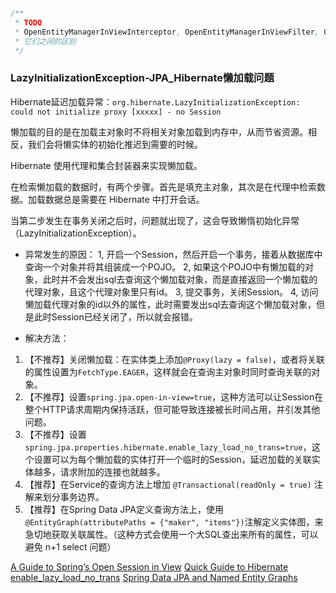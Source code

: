 ```java
/**
 * TODO
 * OpenEntityManagerInViewInterceptor, OpenEntityManagerInViewFilter, OpenSessionInViewInterceptor, OpenSessionInViewFilter 
 * 它们之间的区别
 */
```

### LazyInitializationException-JPA_Hibernate懒加载问题
Hibernate延迟加载异常：`org.hibernate.LazyInitializationException: could not initialize proxy [xxxxx] - no Session`

懒加载的目的是在加载主对象时不将相关对象加载到内存中，从而节省资源。相反，我们会将懒实体的初始化推迟到需要的时候。

Hibernate 使用代理和集合封装器来实现懒加载。

在检索懒加载的数据时，有两个步骤。首先是填充主对象，其次是在代理中检索数据。加载数据总是需要在 Hibernate 中打开会话。

当第二步发生在事务关闭之后时，问题就出现了，这会导致懒惰初始化异常（LazyInitializationException）。

- 异常发生的原因：
1, 开启一个Session，然后开启一个事务，接着从数据库中查询一个对象并将其组装成一个POJO。
2, 如果这个POJO中有懒加载的对象，此时并不会发出sql去查询这个懒加载对象，而是直接返回一个懒加载的代理对象，且这个代理对象里只有id。
3, 提交事务，关闭Session。
4, 访问懒加载代理对象的id以外的属性，此时需要发出sql去查询这个懒加载对象，但是此时Session已经关闭了，所以就会报错。

- 解决方法：
1. 【不推荐】关闭懒加载：在实体类上添加`@Proxy(lazy = false)`，或者将关联的属性设置为`FetchType.EAGER`，这样就会在查询主对象时同时查询关联的对象。
2. 【不推荐】设置`spring.jpa.open-in-view=true`，这种方法可以让Session在整个HTTP请求周期内保持活跃，但可能导致连接被长时间占用，并引发其他问题。
3. 【不推荐】设置`spring.jpa.properties.hibernate.enable_lazy_load_no_trans=true`，这个设置可以为每个懒加载的实体打开一个临时的Session，延迟加载的关联实体越多，请求附加的连接也就越多。
4. 【推荐】在Service的查询方法上增加 `@Transactional(readOnly = true)` 注解来划分事务边界。
5. 【推荐】在Spring Data JPA定义查询方法上，使用`@EntityGraph(attributePaths = {"maker", "items"})`注解定义实体图，来急切地获取关联属性。（这种方式会使用一个大SQL查出来所有的属性，可以避免 n+1 select 问题）


[A Guide to Spring’s Open Session in View](https://www.baeldung.com/spring-open-session-in-view)
[Quick Guide to Hibernate enable_lazy_load_no_trans](https://www.baeldung.com/hibernate-lazy-loading-workaround)
[Spring Data JPA and Named Entity Graphs](https://www.baeldung.com/spring-data-jpa-named-entity-graphs)